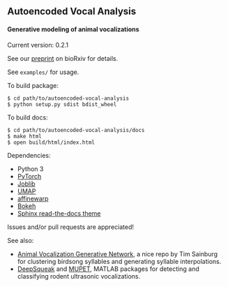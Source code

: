 ## Autoencoded Vocal Analysis
#### Generative modeling of animal vocalizations
Current version: 0.2.1

See our [preprint](https://doi.org/10.1101/811661) on bioRxiv for details.

See `examples/` for usage.

To build package:
```
$ cd path/to/autoencoded-vocal-analysis
$ python setup.py sdist bdist_wheel
```

To build docs:
```
$ cd path/to/autoencoded-vocal-analysis/docs
$ make html
$ open build/html/index.html
```

Dependencies:
* Python 3
* [PyTorch](https://pytorch.org)
* [Joblib](https://joblib.readthedocs.io/)
* [UMAP](https://umap-learn.readthedocs.io/)
* [affinewarp](https://github.com/ahwillia/affinewarp)
* [Bokeh](https://docs.bokeh.org/en/latest/)
* [Sphinx read-the-docs theme](https://sphinx-rtd-theme.readthedocs.io/en/stable/)

Issues and/or pull requests are appreciated!

See also:
* [Animal Vocalization Generative Network](https://github.com/timsainb/AVGN), a
	nice repo by Tim Sainburg for clustering birdsong syllables and generating
	syllable interpolations.
* [DeepSqueak](https://github.com/DrCoffey/DeepSqueak) and
	[MUPET](https://github.com/mvansegbroeck/mupet), MATLAB packages for
	detecting and classifying rodent ultrasonic vocalizations.
